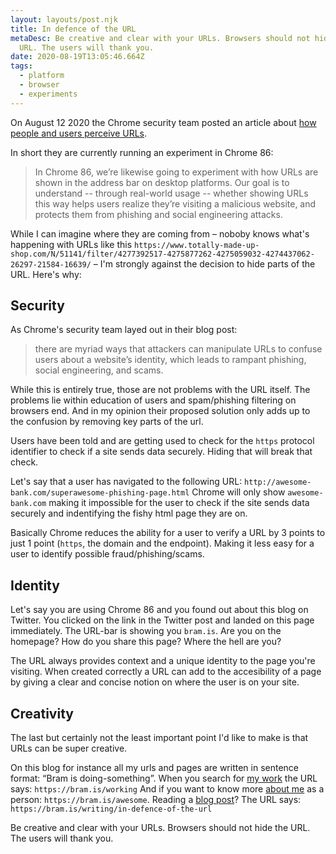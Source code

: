 ```yaml
---
layout: layouts/post.njk
title: In defence of the URL
metaDesc: Be creative and clear with your URLs. Browsers should not hide the
  URL. The users will thank you.
date: 2020-08-19T13:05:46.664Z
tags:
  - platform
  - browser
  - experiments
---
```

On August 12 2020 the Chrome security team posted an article about [how people and users perceive URLs](https://blog.chromium.org/2020/08/helping-people-spot-spoofs-url.html).

In short they are currently running an experiment in Chrome 86:

> In Chrome 86, we’re likewise going to experiment with how URLs are shown in the address bar on desktop platforms. Our goal is to understand -- through real-world usage -- whether showing URLs this way helps users realize they’re visiting a malicious website, and protects them from phishing and social engineering attacks.

While I can imagine where they are coming from – noboby knows what's happening with URLs like this `https://www.totally-made-up-shop.com/N/51141/filter/4277392517-4275877262-4275059032-4274437062-26297-21584-16639/` – I'm strongly against the decision to hide parts of the URL. Here's why:

## Security
As Chrome's security team layed out in their blog post: 
> there are myriad ways that attackers can manipulate URLs to confuse users about a website’s identity, which leads to rampant phishing, social engineering, and scams.

While this is entirely true, those are not problems with the URL itself. The problems lie within education of users and spam/phishing filtering on browsers end. And in my opinion their proposed solution only adds up to the confusion by removing key parts of the url.

Users have been told and are getting used to check for the `https` protocol identifier to check if a site sends data securely. Hiding that will break that check. 

Let's say that a user has navigated to the following URL: 
`http://awesome-bank.com/superawesome-phishing-page.html`
Chrome will only show `awesome-bank.com` making it impossible for the user to check if the site sends data securely and indentifying the fishy html page they are on. 

Basically Chrome reduces the ability for a user to verify a URL by 3 points to just 1 point (`https`, the domain and the endpoint). Making it less easy for a user to identify possible fraud/phishing/scams.

## Identity
Let's say you are using Chrome 86 and you found out about this blog on Twitter. You clicked on the link in the Twitter post and landed on this page immediately. The URL-bar is showing you `bram.is`. Are you on the homepage? How do you share this page? Where the hell are you? 

The URL always provides context and a unique identity to the page you're visiting. When created correctly a URL can add to the accesibility of a page by giving a clear and concise notion on where the user is on your site. 

## Creativity
The last but certainly not the least important point I'd like to make is that URLs can be super creative. 

On this blog for instance all my urls and pages are written in sentence format: “Bram is doing-something”.
When you search for [my work](/working) the URL says: `https://bram.is/working`
And if you want to know more [about me](/awesome) as a person: `https://bram.is/awesome`.
Reading a [blog post](/writing)? The URL says: `https://bram.is/writing/in-defence-of-the-url` 

Be creative and clear with your URLs. Browsers should not hide the URL. The users will thank you.
